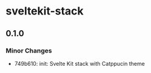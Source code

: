 # sveltekit-stack

## 0.1.0

### Minor Changes

- 749b610: init: Svelte Kit stack with Catppucin theme
